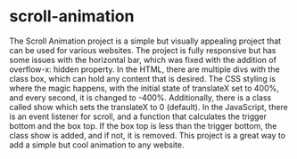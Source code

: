 # scroll-animation
The Scroll Animation project is a simple but visually appealing project that can be used for various websites. The project is fully responsive but has some issues with the horizontal bar, which was fixed with the addition of overflow-x: hidden property. In the HTML, there are multiple divs with the class box, which can hold any content that is desired. The CSS styling is where the magic happens, with the initial state of translateX set to 400%, and every second, it is changed to -400%. Additionally, there is a class called show which sets the translateX to 0 (default). In the JavaScript, there is an event listener for scroll, and a function that calculates the trigger bottom and the box top. If the box top is less than the trigger bottom, the class show is added, and if not, it is removed. This project is a great way to add a simple but cool animation to any website.